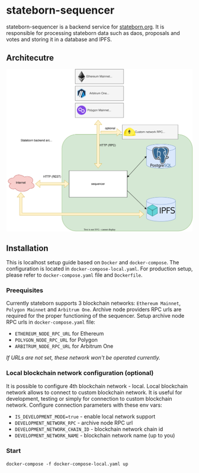 # stateborn-sequencer
stateborn-sequencer is a backend service for [stateborn.org](https://stateborn.org). 
It is responsible for processing stateborn data such as daos, proposals and votes and storing it in a database and IPFS.
## Architecutre
![stateborn architecture](stateborn-backend.svg)
## Installation
This is localhost setup guide based on `Docker` and `docker-compose`. The configuration is located in `docker-compose-local.yaml`.
For production setup, please refer to `docker-compose.yaml` file and `Dockerfile`.
### Preequisites
Currently stateborn supports 3 blockchain networks: `Ethereum Mainnet`, `Polygon Mainnet` and `Arbitrum One`.
Archive node providers RPC urls are required for the proper functioning of the sequencer.
Setup archive node RPC urls in `docker-compose.yaml` file:
- `ETHEREUM_NODE_RPC_URL` for Ethereum
- `POLYGON_NODE_RPC_URL` for Polygon
- `ARBITRUM_NODE_RPC_URL` for Arbitrum One

*If URLs are not set, these network won't be operated currently.*
### Local blockchain network configuration (optional)
It is possible to configure 4th blockchain network - local. Local blockchain network allows to connect to custom blockchain network.
It is useful for development, testing or simply for connection to custom blockchain network. 
Configure connection parameters with these env vars:
- `IS_DEVELOPMENT_MODE=true` - enable local network support 
- `DEVELOPMENT_NETWORK_RPC` - archive node RPC url
- `DEVELOPMENT_NETWORK_CHAIN_ID` - blockchain network chain id
- `DEVELOPMENT_NETWORK_NAME` - blockchain network name (up to you)

### Start
`docker-compose -f docker-compose-local.yaml up`

